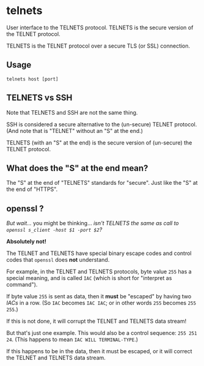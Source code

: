 # **telnets**

User interface to the TELNETS protocol. TELNETS is the secure version of the TELNET protocol.

TELNETS is the TELNET protocol over a secure TLS (or SSL) connection.


## Usage
```
telnets host [port]
```


## TELNETS vs SSH

Note that TELNETS and SSH are not the same thing.

SSH is considered a secure alternative to the (un-secure) TELNET protocol.
(And note that is "TELNET" without an "S" at the end.)

TELNETS (with an "S" at the end) is the secure version of (un-secure) the TELNET protocol.


## What does the "S" at the end mean?

The "S" at the end of "TELNETS" standards for "secure".
Just like the "S" at the end of "HTTPS".


## openssl ?

*But wait...* you might be thinking... *isn't TELNETS the same as call to `openssl s_client -host $1 -port $2`?*

**Absolutely not!**

The TELNET and TELNETS have special binary escape codes and control codes that `openssl` does **not** understand.

For example, in the TELNET and TELNETS protocols, byte value `255` has a special meaning, and is called `IAC`
(which is short for "interpret as command").

If byte value `255` is sent as data, then it **must** be "escaped" by having two *IACs* in a row.
(So `IAC` becomes `IAC IAC`; or in other words `255` becomes `255 255`.)

If this is not done, it will corrupt the TELNET and TELNETS data stream!

But that's just one example. This would also be a control sequence: `255 251 24`.
(This happens to mean `IAC WILL TERMINAL-TYPE`.)

If this happens to be in the data, then it must be escaped, or it will correct the
TELNET and TELNETS data stream.
